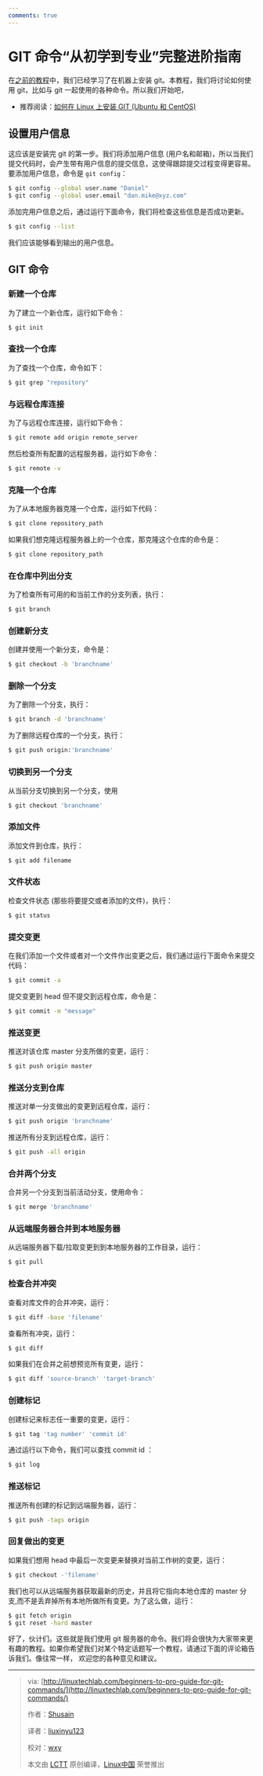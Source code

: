 ```yaml
---
comments: true
---
```


GIT 命令“从初学到专业”完整进阶指南 
=========== 

在[之前的教程](http://linuxtechlab.com/install-git-linux-ubuntu-centos/)中，我们已经学习了在机器上安装 git。本教程，我们将讨论如何使用 git，比如与 git 一起使用的各种命令。所以我们开始吧，

- 推荐阅读：[如何在 Linux 上安装 GIT (Ubuntu 和 CentOS)](http://linuxtechlab.com/install-git-linux-ubuntu-centos/)

## 设置用户信息

这应该是安装完 git 的第一步。我们将添加用户信息 (用户名和邮箱)，所以当我们提交代码时，会产生带有用户信息的提交信息，这使得跟踪提交过程变得更容易。要添加用户信息，命令是 `git config`：

```Bash
$ git config --global user.name "Daniel"
$ git config --global user.email "dan.mike@xyz.com"
```

添加完用户信息之后，通过运行下面命令，我们将检查这些信息是否成功更新。

```Bash
$ git config --list
```

我们应该能够看到输出的用户信息。 

## GIT 命令
### 新建一个仓库

为了建立一个新仓库，运行如下命令：

```Bash
$ git init
```

### 查找一个仓库

为了查找一个仓库，命令如下：

```Bash
$ git grep "repository"
```

### 与远程仓库连接 

为了与远程仓库连接，运行如下命令：

```Bash
$ git remote add origin remote_server
```

然后检查所有配置的远程服务器，运行如下命令：

```Bash
$ git remote -v
```

### 克隆一个仓库

为了从本地服务器克隆一个仓库，运行如下代码：

```Bash
$ git clone repository_path
```

如果我们想克隆远程服务器上的一个仓库，那克隆这个仓库的命令是：

```Bash
$ git clone repository_path
```

### 在仓库中列出分支

为了检查所有可用的和当前工作的分支列表，执行：

```Bash
$ git branch
```

### 创建新分支

创建并使用一个新分支，命令是：

```Bash
$ git checkout -b 'branchname'
```

### 删除一个分支

为了删除一个分支，执行：

```Bash
$ git branch -d 'branchname'
```

为了删除远程仓库的一个分支，执行：

```Bash
$ git push origin:'branchname'
```

### 切换到另一个分支

从当前分支切换到另一个分支，使用

```Bash
$ git checkout 'branchname'
```

### 添加文件

添加文件到仓库，执行：

```Bash
$ git add filename
```

### 文件状态 

检查文件状态 (那些将要提交或者添加的文件)，执行：

```Bash
$ git status
```

### 提交变更

在我们添加一个文件或者对一个文件作出变更之后，我们通过运行下面命令来提交代码：

```Bash
$ git commit -a
```

提交变更到 head 但不提交到远程仓库，命令是：

```Bash
$ git commit -m "message"
```

### 推送变更 

推送对该仓库 master 分支所做的变更，运行：

```Bash
$ git push origin master
```

### 推送分支到仓库 

推送对单一分支做出的变更到远程仓库，运行：

```Bash
$ git push origin 'branchname'
```

推送所有分支到远程仓库，运行：

```Bash
$ git push -all origin
```

### 合并两个分支

合并另一个分支到当前活动分支，使用命令：

```Bash
$ git merge 'branchname'
```

### 从远端服务器合并到本地服务器 

从远端服务器下载/拉取变更到到本地服务器的工作目录，运行：

```Bash
$ git pull 
```

### 检查合并冲突

查看对库文件的合并冲突，运行：

```Bash
$ git diff -base 'filename'
```

查看所有冲突，运行：

```Bash
$ git diff
```

如果我们在合并之前想预览所有变更，运行：

```Bash
$ git diff 'source-branch' 'target-branch' 
```

### 创建标记

创建标记来标志任一重要的变更，运行：

```Bash
$ git tag 'tag number' 'commit id' 
```

通过运行以下命令，我们可以查找 commit id ：

```Bash
$ git log
```
### 推送标记

推送所有创建的标记到远端服务器，运行：

```Bash
$ git push -tags origin
```

### 回复做出的变更

如果我们想用 head 中最后一次变更来替换对当前工作树的变更，运行：

```Bash
$ git checkout -'filename'
```

我们也可以从远端服务器获取最新的历史，并且将它指向本地仓库的 master 分支,而不是丢弃掉所有本地所做所有变更。为了这么做，运行：

```Bash
$ git fetch origin
$ git reset -hard master
```

好了，伙计们。这些就是我们使用 git 服务器的命令。我们将会很快为大家带来更有趣的教程。如果你希望我们对某个特定话题写一个教程，请通过下面的评论箱告诉我们。像往常一样， 欢迎您的各种意见和建议。

--------------------------------------------------------------------------------

>via: [http://linuxtechlab.com/beginners-to-pro-guide-for-git-commands/](http://linuxtechlab.com/beginners-to-pro-guide-for-git-commands/)
>
>作者：[Shusain](http://linuxtechlab.com/author/shsuain/)
>
>译者：[liuxinyu123](https://github.com/liuxinyu123)
>
>校对：[wxy](https://github.com/wxy)
>
>本文由 [LCTT](https://github.com/LCTT/TranslateProject) 原创编译，[Linux中国](https://linux.net.cn/) 荣誉推出